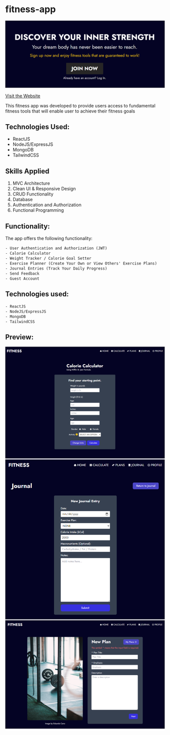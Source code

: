 # fitness-app

<img src="./preview/preview-main.png" alt="preview"/>

<a target="_blank" rel="noopener noreferrer" href="https://fitness.philipnguyen.dev">Visit the Website</a>

This fitness app was developed to provide users access to fundamental fitness tools that will enable user to achieve their fitness goals

## Technologies Used:

- ReactJS
- NodeJS/ExpressJS
- MongoDB
- TailwindCSS

## Skills Applied

1. MVC Architecture
2. Clean UI & Responsive Design
3. CRUD Functionality
4. Database
5. Authentication and Authorization
6. Functional Programming

## Functionality:

The app offers the following functionality:

    - User Authentication and Authorization (JWT)
    - Calorie Calculator
    - Weight Tracker / Calorie Goal Setter
    - Exercise Planner (Create Your Own or View Others' Exercise Plans)
    - Journal Entries (Track Your Daily Progress)
    - Send Feedback
    - Guest Account

## Technologies used:

    - ReactJS
    - NodeJS/ExpressJS
    - MongoDB
    - TailwindCSS

## Preview:

<img src="./preview/fitness-calculate.png" alt=""/>
<img src="./preview/fitness-journal.png" alt=""/>
<img src="./preview/fitness-plans.png" alt=""/>
